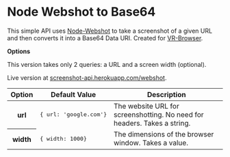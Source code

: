 Node Webshot to Base64
==========================

This simple API uses [Node-Webshot](https://github.com/brenden/node-webshot) to take a screenshot of a given URL and then converts it into a Base64 Data URI. Created for [VR-Browser](https://github.com/yeemachine/vr-browser).

**Options**

This version takes only 2 queries: a URL and a screen width (optional).

Live version at [screenshot-api.herokuapp.com/webshot](https://screenshot-api.herokuapp.com/webshot).

<table>
  <thead>
    <tr>
      <th>Option</th>
      <th>Default Value</th>
      <th>Description</th>
    </tr>
  </thead>
  <tbody>
   <tr>
      <th>url</th>
      <td>
<pre>{ url: 'google.com'}</pre>
      </td>
      <td>The website URL for screenshotting. No need for headers. Takes a string.</td>
    </tr>
    <tr>
      <th>width</th>
      <td>
<pre>{ width: 1000}</pre>
      </td>
      <td>The dimensions of the browser window. Takes a value.</td>
    </tr>
  
  </tbody>
</table>